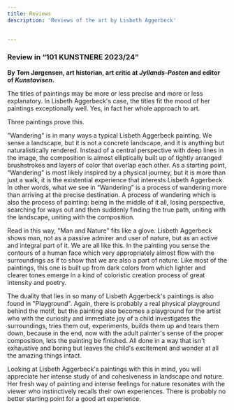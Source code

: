 ```yaml
---
title: Reviews
description: 'Reviews of the art by Lisbeth Aggerbeck'

    
---
```


### Review in “101 KUNSTNERE 2023/24”  

**By Tom Jørgensen, art historian, art critic at *Jyllands-Posten* and editor of *Kunstavisen*.**

The titles of paintings may be more or less precise and more or less explanatory. In Lisbeth Aggerbeck's case, the titles fit the mood of her paintings exceptionally well. Yes, in fact her whole approach to art.

Three paintings prove this.

"Wandering" is in many ways a typical Lisbeth Aggerbeck painting. We sense a landscape, but it is not a concrete landscape, and it is anything but naturalistically rendered. Instead of a central perspective with deep lines in the image, the composition is almost elliptically built up of tightly arranged brushstrokes and layers of color that overlap each other. As a starting point, “Wandering” is most likely inspired by a physical journey, but it is more than just a walk, it is the existential experience that interests Lisbeth Aggerbeck. In other words, what we see in “Wandering” is a process of wandering more than arriving at the precise destination. A process of wandering which is also the process of painting: being in the middle of it all, losing perspective, searching for ways out and then suddenly finding the true path, uniting with the landscape, uniting with the composition.

Read in this way, "Man and Nature" fits like a glove. Lisbeth Aggerbeck shows man, not as a passive admirer and user of nature, but as an active and integral part of it. We are all like this. In the painting you sense the contours of a human face which very appropriately almost flow with the surroundings as if to show that we are also a part of nature. Like most of the paintings, this one is built up from dark colors from which lighter and clearer tones emerge in a kind of coloristic creation process of great intensity and poetry.

The duality that lies in so many of Lisbeth Aggerbeck's paintings is also found in "Playground". Again, there is probably a real physical playground behind the motif, but the painting also becomes a playground for the artist who with the curiosity and immediate joy of a child investigates the surroundings, tries them out, experiments, builds them up and tears them down, because in the end, now with the adult painter's sense of the proper composition, lets the painting be finished. All done in a way that isn't exhaustive and boring but leaves the child's excitement and wonder at all the amazing things intact.

Looking at Lisbeth Aggerbeck's paintings with this in mind, you will appreciate her intense study of and cohesiveness in landscape and nature. Her fresh way of painting and intense feelings for nature resonates with the viewer who instinctively recalls their own experiences. There is probably no better starting point for a good art experience.
